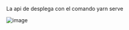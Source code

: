 La api de desplega con el comando yarn serve

![image](https://github.com/Lautaro-Di-Salvo-Code/crud-reduxToolkit/assets/140952562/83c7e936-3adf-42cb-a294-a198863873d4)
